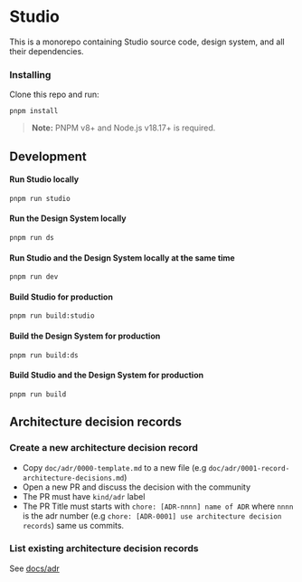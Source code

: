 # Studio

This is a monorepo containing Studio source code, design system, and all their dependencies.

### Installing

Clone this repo and run:

```
pnpm install
```

> **Note:** PNPM v8+ and Node.js v18.17+ is required.

## Development

#### Run Studio locally

```
pnpm run studio
```

#### Run the Design System locally

```
pnpm run ds
```

#### Run Studio and the Design System locally at the same time

```
pnpm run dev
```

#### Build Studio for production

```
pnpm run build:studio
```

#### Build the Design System for production

```
pnpm run build:ds
```

#### Build Studio and the Design System for production

```
pnpm run build
```

## Architecture decision records

### Create a new architecture decision record

- Copy `doc/adr/0000-template.md` to a new file (e.g `doc/adr/0001-record-architecture-decisions.md`)
- Open a new PR and discuss the decision with the community
- The PR must have `kind/adr` label
- The PR Title must starts with `chore: [ADR-nnnn] name of ADR` where `nnnn` is the adr number (e.g `chore: [ADR-0001] use architecture decision records`) same us commits.

### List existing architecture decision records

See [docs/adr](docs/adr)